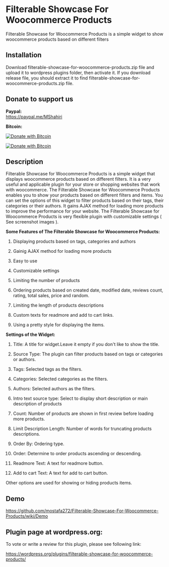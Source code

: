 # Filterable Showcase For Woocommerce Products
Filterable Showcase for Woocommerce Products is a simple widget to show woocommerce products based on different filters          

## Installation                            
Download filterable-showcase-for-woocommerce-products.zip file and upload it to wordpress plugins folder, then activate it. If you download release file,
you should extract it to find filterable-showcase-for-woocommerce-products.zip file.


## Donate to support us         

**Paypal:**   
https://paypal.me/MShahiri         

**Bitcoin:**              
                                                                   
[![Donate with Bitcoin](https://en.cryptobadges.io/badge/small/16f1DStB3YG3R4BMTa1zGYRxN9i7FAqtUX)](https://en.cryptobadges.io/donate/16f1DStB3YG3R4BMTa1zGYRxN9i7FAqtUX)
                                                   
[![Donate with Bitcoin](https://en.cryptobadges.io/badge/big/16f1DStB3YG3R4BMTa1zGYRxN9i7FAqtUX)](https://en.cryptobadges.io/donate/16f1DStB3YG3R4BMTa1zGYRxN9i7FAqtUX)  
                         
## Description                           
Filterable Showcase for Woocommerce Products is a simple widget that displays woocommerce products based on different filters.
It is a very useful and applicable plugin for your store or shopping websites that work with woocommerce. The Filterable Showcase
for Woocommerce Products enables you to show your products based on different filters and items. You can set the options of this
widget to filter products based on their tags, their categories or their authors. It gains AJAX method for loading more products to
improve the performance for your website. The Filterable Showcase for Woocommerce Products is very flexible plugin with customizable
settings ( See screenshot images ).


  **Some Features of The Filterable Showcase for Woocommerce Products:**

   1. Displaying products based on tags, categories and authors

   2. Gainig AJAX method for loading more products

   3. Easy to use

   4. Customizable settings

   5. Limiting the number of products

   6. Ordering products based on created date, modified date, reviews count, rating, total sales, price and random.

   7. Limiting the length of products descriptions

   8. Custom texts for readmore and add to cart links.

   9. Using a pretty style for displaying the items.



 **Settings of the Widget:**

  1. Title: A title for widget.Leave it empty if you don't like to show the title.

  2. Source Type: The plugin can filter products based on tags or categories or authors.

  3. Tags: Selected tags as the filters.

  4. Categories: Selected categories as the filters.

  5. Authors: Selected authors as the filters.

  6. Intro text source type: Select to display short description or main description of products

  7. Count: Number of products are shown in first review before loading more products.

  8. Limit Description Length: Number of words for truncating products descriptions.

  9. Order By: Ordering type.

  10. Order: Determine to order products ascending or descending.

  11. Readmore Text: A text for readmore button.

  12. Add to cart Text: A text for add to cart button.


  Other options are used for showing or hiding products items.                 
  
  
  ## Demo                
  
  https://github.com/mostafa272/Filterable-Showcase-For-Woocommerce-Products/wiki/Demo                
                  
                  

  ## Plugin page at wordpress.org:  
  To vote or write a review for this plugin, please see following link:                     
  
  https://wordpress.org/plugins/filterable-showcase-for-woocommerce-products/
